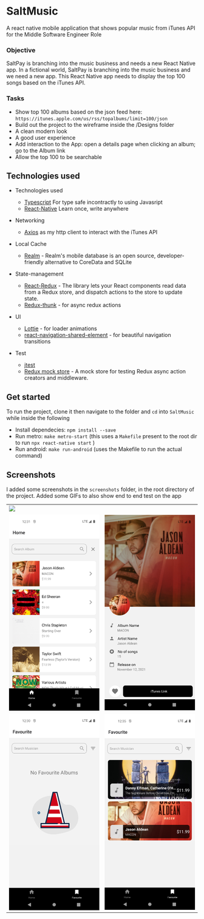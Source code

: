 # SaltMusic

A react native mobile application that shows popular music from iTunes API for the Middle Software Engineer Role

### Objective

SaltPay is branching into the music business and needs a new React Native app.
In a fictional world, SaltPay is branching into the music business and we need a new app. This React Native app needs to display the top 100 songs based on the iTunes API.


### Tasks

- Show top 100 albums based on the json feed here: `https://itunes.apple.com/us/rss/topalbums/limit=100/json`
- Build out the project to the wireframe inside the /Designs folder
- A clean modern look
- A good user experience
- Add interaction to the App: open a details page when clicking an album; go to the Album link
- Allow the top 100 to be searchable


## Technologies used
* Technologies used
    * [Typescript](https://www.typescriptlang.org//) For type safe incontractly to using Javasript
    * [React-Native](https://reactnative.dev) Learn once, write anywhere

* Networking
    * [Axios](https://axios.com) as my http client to interact with the iTunes API
    
* Local Cache
    * [Realm](https://realm.io/) - Realm's mobile database is an open source, developer-friendly alternative to CoreData and SQLite

* State-management
    * [React-Redux](https://react-redux.js.org) - The library lets your React components read data from a Redux store, and dispatch actions to the store to update state.
    * [Redux-thunk]() - for async redux actions

* UI
    * [Lottie](https://www.npmjs.com/package/react-lottie) - for loader animations 
    * [react-navigation-shared-element](https://github.com/IjzerenHein/react-navigation-shared-element) - for beautiful navigation transitions

* Test
    * [jtest](https://jestjs.io/docs/tutorial-react)
    * [Redux mock store](https://github.com/reduxjs/redux-mock-store) - A mock store for testing Redux async action creators and middleware.

## Get started
To run the project, clone it then navigate to the folder and `cd` into `SaltMusic` while inside the following
* Install dependecies: `npm install --save`
* Run metro: `make metro-start` (this uses a `Makefile` present to the root dir to run `npx react-native start` )
* Run android: `make run-android` (uses the Makefile to run the actual command)

## Screenshots
I added some screenshots in the `screenshots` folder, in the root directory of the project. Added some GIFs to also show end to end test on the app

|   |   |
|---|---|
| <img src="https://github.com/iampato/SaltPay/blob/master/screenshots/gif.gif" width="250"/>  |   |   
| <img src="https://github.com/iampato/SaltPay/blob/master/screenshots/home.png" width="250"/> | <img src="https://github.com/iampato/SaltPay/blob/master/screenshots/detail.png" width="250"/>   |
| <img src="https://github.com/iampato/SaltPay/blob/master/screenshots/favourite.png" width="250"/>  | <img src="https://github.com/iampato/SaltPay/blob/master/screenshots/2.png" width="250"/>  |   

 


 